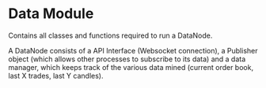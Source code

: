 # Data Module

Contains all classes and functions required to run a DataNode.

A DataNode consists of a API Interface (Websocket connection), a Publisher
object (which allows other processes to subscribe to its data) and
a data manager, which keeps track of the various data mined
(current order book, last X trades, last Y candles).